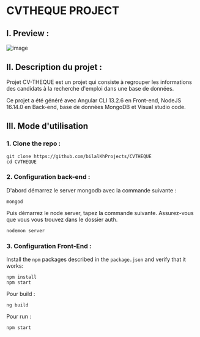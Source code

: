 # CVTHEQUE PROJECT 
## I.  Preview :

![image](https://user-images.githubusercontent.com/75738584/171199095-0424737b-847e-4728-a389-586f765edbc1.png)

## II.  Description du projet : 

Projet CV-THEQUE est un projet qui consiste à regrouper les informations des candidats à la recherche d'emploi dans une base de données.

Ce projet a été généré avec Angular CLI 13.2.6 en Front-end, NodeJS 16.14.0 en Back-end, base de données MongoDB et Visual studio code.
 

## III. Mode d'utilisation 

### 1. Clone the repo :

```shell
git clone https://github.com/bilalKhProjects/CVTHEQUE
cd CVTHEQUE
```

### 2. Configuration back-end :

D'abord démarrez le server mongodb avec la commande suivante :

```shell
mongod
```
Puis démarrez le node server, tapez la commande suivante. Assurez-vous que vous vous trouvez dans le dossier auth.

```shell
nodemon server
```

### 3. Configuration Front-End :

Install the `npm` packages described in the `package.json` and verify that it works:

```shell
npm install
npm start
```
Pour build :

```shell
ng build
```
Pour run :

```shell
npm start
```


